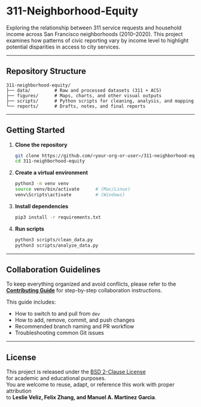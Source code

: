 # 311-Neighborhood-Equity

Exploring the relationship between 311 service requests and household income across San Francisco neighborhoods (2010–2020).
This project examines how patterns of civic reporting vary by income level to highlight potential disparities in access to city services.

---

## Repository Structure

```
311-neighborhood-equity/
├── data/         # Raw and processed datasets (311 + ACS)
├── figures/      # Maps, charts, and other visual outputs
├── scripts/      # Python scripts for cleaning, analysis, and mapping
└── reports/      # Drafts, notes, and final reports
```

---

## Getting Started

1. **Clone the repository**

   ```bash
   git clone https://github.com/<your-org-or-user>/311-neighborhood-equity.git
   cd 311-neighborhood-equity
   ```

2. **Create a virtual environment**

   ```bash
   python3 -m venv venv
   source venv/bin/activate      # (Mac/Linux)
   venv\Scripts\activate         # (Windows)
   ```

3. **Install dependencies**

   ```bash
   pip3 install -r requirements.txt
   ```

4. **Run scripts**

   ```bash
   python3 scripts/clean_data.py
   python3 scripts/analyze_data.py
   ```

---

## Collaboration Guidelines

To keep everything organized and avoid conflicts, please refer to the **[Contributing Guide](./CONTRIBUTING.md)** for step-by-step collaboration instructions.

This guide includes:

* How to switch to and pull from `dev`
* How to add, remove, commit, and push changes
* Recommended branch naming and PR workflow
* Troubleshooting common Git issues

---

## License

This project is released under the [BSD 2-Clause License](./LICENSE)  
for academic and educational purposes.  
You are welcome to reuse, adapt, or reference this work with proper attribution  
to **Leslie Veliz, Felix Zhang, and Manuel A. Martinez Garcia**.
